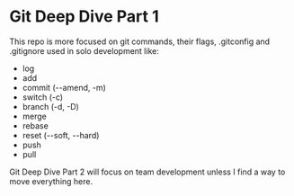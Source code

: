 # Git Deep Dive Part 1

This repo is more focused on git commands, their flags, .gitconfig and .gitignore used in solo development like:
- log
- add
- commit (--amend, -m)
- switch (-c)
- branch (-d, -D)
- merge
- rebase
- reset (--soft, --hard)
- push
- pull

Git Deep Dive Part 2 will focus on team development unless I find a way to move everything here.
